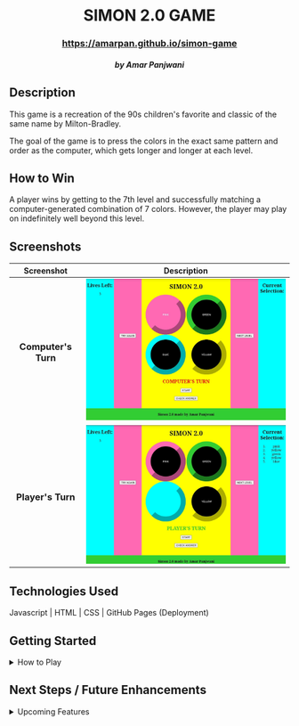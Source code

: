 
# <h1 align="center">SIMON 2.0 GAME</h1>
 #### <h3 align="center">https://amarpan.github.io/simon-game</h3>
 <h5 align="center">by Amar Panjwani</h5>
 
## Description
This game is a recreation of the 90s children's favorite and classic of the same name by Milton-Bradley. 

The goal of the game is to press the colors in the exact same pattern and order as the computer, which gets longer and longer at each level.

## How to Win
A player wins by getting to the 7th level and successfully matching a computer-generated combination of 7 colors. However, the player may play on indefinitely well beyond this level. 

## Screenshots
| Screenshot | Description |
|------------ | ------------|
| <h3 align="center">Computer's Turn</h3> | <img src="/images/screenshotComputersTurn.jpg" width="600">  
| <h3 align="center">Player's Turn</h3> | <img src="/images/screenshotPlayersTurn.jpg" width="600"> 

## Technologies Used
Javascript | HTML | CSS | GitHub Pages (Deployment)

## Getting Started

<details>
<summary>How to Play</summary>
 
1. Press the 'START' button.
 
2. The computer will choose its first color. Pay attention or you might miss it!
 
3. Choose the same pattern as the computer by clicking directly on the appropriate circles. Your selection will appear as steps in the right corner for your reference.
 
4. When finished, press 'CHECK ANSWER' to see if your selection was correct or not. A corresponding status message will appear. 
 
5. If correct, press 'NEXT LEVEL', and the process will repeat, but with another added color this time.
 
6. If incorrect, press 'TRY AGAIN' to use a life, reinput your selection, and press 'CHECK ANSWER' again.
 
7. When a player has 0 lives left and chooses incorrectly, a game over message is shown. 
 
8. To start-over, press the 'START' button again. 
 
</details>



## Next Steps / Future Enhancements
<details>
<summary>Upcoming Features</summary>
 
- Add a "Delete Last Selection" button
 
- Add a "Replay Computer Selection" button
 
- Add a "Clear Entire Selection" button
 
- Add a replay of computer selection after clicking 'Try Again'
 
- Add a fast mode
 
- Add a hard mode with 8 colors instead of 4
 
- Add a hard mode with faster computer selections

</details>




